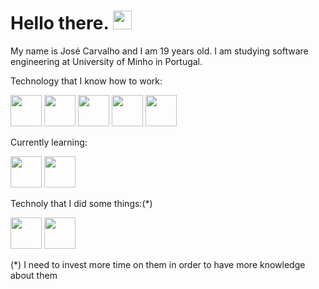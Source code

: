 <h1>
  Hello there. 
  <img src="https://media.giphy.com/media/hvRJCLFzcasrR4ia7z/giphy.gif" width="30px"/>
</h1>

<div>
  My name is José Carvalho and I am 19 years old. 
  I am studying software engineering at University of Minho in Portugal.
</div>


<p></p>
<div>
Technology that I know how to work:
  <p></p>
  
  <img height = 50 width = 50 src="https://cdn.jsdelivr.net/gh/devicons/devicon/icons/c/c-original.svg" />
  <img height = 50 width = 50 src="https://cdn.jsdelivr.net/gh/devicons/devicon/icons/csharp/csharp-original.svg" />
  <img height = 50 width = 50 src="https://cdn.jsdelivr.net/gh/devicons/devicon/icons/java/java-original.svg" />
  <img height = 50 width = 50 src="https://cdn.jsdelivr.net/gh/devicons/devicon/icons/haskell/haskell-original.svg" /> 
  <img height = 50 width = 50 src="https://cdn.jsdelivr.net/gh/devicons/devicon/icons/mysql/mysql-original.svg" />
          
  <p></p>

Currently learning:
  <p></p>
  
  <img height = 50 width = 50 src="https://cdn.jsdelivr.net/gh/devicons/devicon/icons/elixir/elixir-original.svg" />       
  <img height = 50 width = 50 src="https://cdn.jsdelivr.net/gh/devicons/devicon/icons/phoenix/phoenix-original.svg" />
  
  <p></p>

Technoly that I did some things:(*)
   <p></p>
  
   <img height = 50 width = 50 src="https://cdn.jsdelivr.net/gh/devicons/devicon/icons/cplusplus/cplusplus-original.svg" />
   <img height = 50 width = 50 src="https://cdn.jsdelivr.net/gh/devicons/devicon/icons/python/python-original.svg" /> 
    
  <p></p>
  (*) I need to invest more time on them in order to have more knowledge about them
</div>  

<!--
**JoseBambora/JoseBambora** is a ✨ _special_ ✨ repository because its `README.md` (this file) appears on your GitHub profile.

Here are some ideas to get you started:

- 🔭 I’m currently working on ...
- 🌱 I’m currently learning ...
- 👯 I’m looking to collaborate on ...
- 🤔 I’m looking for help with ...
- 💬 Ask me about ...
- 📫 How to reach me: ...
- 😄 Pronouns: ...
- ⚡ Fun fact: ...
-->
